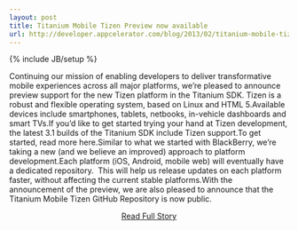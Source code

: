 ```yaml
---
layout: post
title: Titanium Mobile Tizen Preview now available
url: http://developer.appcelerator.com/blog/2013/02/titanium-mobile-tizen-preview-now-available.html
---
```

{% include JB/setup %}<p>Continuing our mission of enabling developers to deliver transformative mobile experiences across all major platforms, we’re pleased to announce preview support for the new Tizen platform in the Titanium SDK. Tizen is a robust and flexible operating system, based on Linux and HTML 5.Available devices include smartphones, tablets, netbooks, in-vehicle dashboards and smart TVs.If you’d like to get started trying your hand at Tizen development, the latest 3.1 builds of the Titanium SDK include Tizen support.To get started, read more here.Similar to what we started with BlackBerry, we’re taking a new (and we believe an improved) approach to platform development.Each platform (iOS, Android, mobile web) will eventually have a dedicated repository.  This will help us release updates on each platform faster, without affecting the current stable platforms.With the announcement of the preview, we are also pleased to announce that the Titanium Mobile Tizen GitHub Repository is now public.</p>
<center><p><a href="http://developer.appcelerator.com/blog/2013/02/titanium-mobile-tizen-preview-now-available.html" style='padding:15px;'>Read Full Story</a></p></center>
